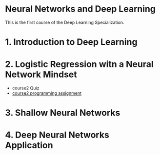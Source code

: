 # Neural Networks and Deep Learning
This is the first course of the Deep Learning Specialization.
# 1. Introduction to Deep Learning
# 2. Logistic Regression witn a Neural Network Mindset
  - course2 Quiz
  - [course2 programming assignment](https://github.com/Taiyou/DeepLearningSpecialization/blob/master/NeuralNetworksAndDeepLearning/Course2_Logistic_Regression_with_a_Neural_Network_mindset.ipynb) 
# 3. Shallow Neural Networks
# 4. Deep Neural Networks Application
